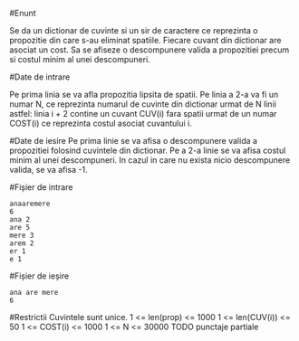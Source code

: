 #Enunt

Se da un dictionar de cuvinte si un sir de caractere ce reprezinta o propozitie din care s-au eliminat spatiile. Fiecare cuvant din dictionar are asociat un cost. Sa se afiseze o descompunere valida a propozitiei precum si costul minim al unei descompuneri.

#Date de intrare

Pe prima linia se va afla propozitia lipsita de spatii. Pe linia a 2-a va fi un numar N, ce reprezinta numarul de cuvinte din dictionar urmat de N linii astfel:  linia i + 2 contine un cuvant CUV(i) fara spatii urmat de un numar COST(i) ce reprezinta costul asociat cuvantului i.

#Date de iesire
Pe prima linie se va afisa o descompunere valida a propozitiei folosind cuvintele din dictionar.
Pe a 2-a linie se va afisa costul minim al unei descompuneri.
In cazul in care nu exista nicio descompunere valida, se va afisa -1.


#Fișier de intrare

```
anaaremere
6
ana 2
are 5
mere 3
arem 2
er 1
e 1
```

#Fișier de ieșire

```
ana are mere
6
```

#Restrictii
Cuvintele sunt unice.
1 <= len(prop) <= 1000
1 <= len(CUV(i)) <= 50
1 <= COST(i) <= 1000
1 <= N <= 30000
TODO punctaje partiale
